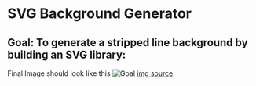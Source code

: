 #  SVG Background Generator 
## Goal: To generate a stripped line background by building an SVG library: 
Final Image should look like this 
![Goal](https://media.istockphoto.com/vectors/abstract-seamless-black-dash-lines-diagonal-pattern-on-white-vector-id1278434948)
[img 
source](https://www.istockphoto.com/vector/abstract-seamless-black-dash-lines-diagonal-pattern-on-white-background-gm1278434948-377375299)
